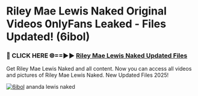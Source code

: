 # Riley Mae Lewis Naked Original Videos 0nlyFans Leaked - Files Updated! (6ibol)

<h3>🔴 CLICK HERE 🌐==►► <a href="https://tinyurl.com/yckcrads" rel="nofollow">Riley Mae Lewis Naked Updated Files</a></h3>

Get Riley Mae Lewis Naked and all content. Now you can access all videos and pictures of Riley Mae Lewis Naked. New Updated Files 2025!

[![6ibol](https://i.imgur.com/hpKpOFt.gif)](https://tinyurl.com/yckcrads)
ananda lewis naked